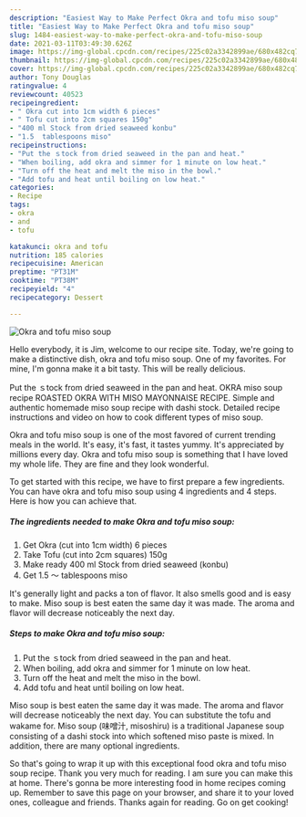 ```yaml
---
description: "Easiest Way to Make Perfect Okra and tofu miso soup"
title: "Easiest Way to Make Perfect Okra and tofu miso soup"
slug: 1484-easiest-way-to-make-perfect-okra-and-tofu-miso-soup
date: 2021-03-11T03:49:30.626Z
image: https://img-global.cpcdn.com/recipes/225c02a3342899ae/680x482cq70/okra-and-tofu-miso-soup-recipe-main-photo.jpg
thumbnail: https://img-global.cpcdn.com/recipes/225c02a3342899ae/680x482cq70/okra-and-tofu-miso-soup-recipe-main-photo.jpg
cover: https://img-global.cpcdn.com/recipes/225c02a3342899ae/680x482cq70/okra-and-tofu-miso-soup-recipe-main-photo.jpg
author: Tony Douglas
ratingvalue: 4
reviewcount: 40523
recipeingredient:
- " Okra cut into 1cm width 6 pieces"
- " Tofu cut into 2cm squares 150g"
- "400 ml Stock from dried seaweed konbu"
- "1.5  tablespoons miso"
recipeinstructions:
- "Put the ｓtock from dried seaweed in the pan and heat."
- "When boiling, add okra and simmer for 1 minute on low heat."
- "Turn off the heat and melt the miso in the bowl."
- "Add tofu and heat until boiling on low heat."
categories:
- Recipe
tags:
- okra
- and
- tofu

katakunci: okra and tofu 
nutrition: 185 calories
recipecuisine: American
preptime: "PT31M"
cooktime: "PT38M"
recipeyield: "4"
recipecategory: Dessert

---
```



![Okra and tofu miso soup](https://img-global.cpcdn.com/recipes/225c02a3342899ae/680x482cq70/okra-and-tofu-miso-soup-recipe-main-photo.jpg)

Hello everybody, it is Jim, welcome to our recipe site. Today, we're going to make a distinctive dish, okra and tofu miso soup. One of my favorites. For mine, I'm gonna make it a bit tasty. This will be really delicious.

Put the ｓtock from dried seaweed in the pan and heat. OKRA miso soup recipe ROASTED OKRA WITH MISO MAYONNAISE RECIPE. Simple and authentic homemade miso soup recipe with dashi stock. Detailed recipe instructions and video on how to cook different types of miso soup.

Okra and tofu miso soup is one of the most favored of current trending meals in the world. It's easy, it's fast, it tastes yummy. It's appreciated by millions every day. Okra and tofu miso soup is something that I have loved my whole life. They are fine and they look wonderful.


To get started with this recipe, we have to first prepare a few ingredients. You can have okra and tofu miso soup using 4 ingredients and 4 steps. Here is how you can achieve that.

<!--inarticleads1-->

##### The ingredients needed to make Okra and tofu miso soup:

1. Get  Okra (cut into 1cm width) 6 pieces
1. Take  Tofu (cut into 2cm squares) 150g
1. Make ready 400 ml Stock from dried seaweed (konbu)
1. Get 1.5 ～ tablespoons miso


It&#39;s generally light and packs a ton of flavor. It also smells good and is easy to make. Miso soup is best eaten the same day it was made. The aroma and flavor will decrease noticeably the next day. 

<!--inarticleads2-->

##### Steps to make Okra and tofu miso soup:

1. Put the ｓtock from dried seaweed in the pan and heat.
1. When boiling, add okra and simmer for 1 minute on low heat.
1. Turn off the heat and melt the miso in the bowl.
1. Add tofu and heat until boiling on low heat.


Miso soup is best eaten the same day it was made. The aroma and flavor will decrease noticeably the next day. You can substitute the tofu and wakame for. Miso soup (味噌汁, misoshiru) is a traditional Japanese soup consisting of a dashi stock into which softened miso paste is mixed. In addition, there are many optional ingredients. 

So that's going to wrap it up with this exceptional food okra and tofu miso soup recipe. Thank you very much for reading. I am sure you can make this at home. There's gonna be more interesting food in home recipes coming up. Remember to save this page on your browser, and share it to your loved ones, colleague and friends. Thanks again for reading. Go on get cooking!
